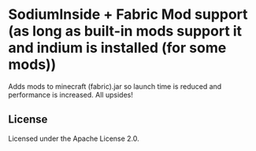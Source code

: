 SodiumInside + Fabric Mod support (as long as built-in mods support it and indium is installed (for some mods))
===========
Adds mods to minecraft (fabric).jar so launch time is reduced and performance is increased. All upsides!

## License

Licensed under the Apache License 2.0.
